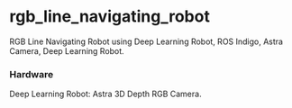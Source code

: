 # rgb_line_navigating_robot
RGB Line Navigating Robot using Deep Learning Robot, ROS Indigo, Astra Camera, Deep Learning Robot.

### Hardware

Deep Learning Robot: Astra 3D Depth RGB Camera.
